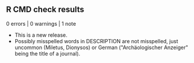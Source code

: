 ## R CMD check results

0 errors | 0 warnings | 1 note

* This is a new release.
* Possibly misspelled words in DESCRIPTION are not misspelled, 
just uncommon (Miletus, Dionysos) or German ("Archäologischer Anzeiger" 
being the title of a journal).
